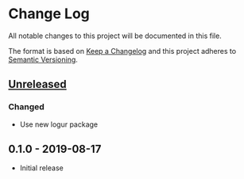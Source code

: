 # Change Log


All notable changes to this project will be documented in this file.

The format is based on [Keep a Changelog](http://keepachangelog.com/en/1.0.0/)
and this project adheres to [Semantic Versioning](http://semver.org/spec/v2.0.0.html).


## [Unreleased]

### Changed

- Use new logur package


## 0.1.0 - 2019-08-17

- Initial release


[Unreleased]: https://github.com/logur/adapter-logrus/compare/v0.1.0...HEAD
